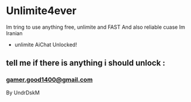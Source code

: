 # Unlimite4ever

Im tring to use anything free, unlimite and FAST And also reliable
cuase Im Iranian 

* unlimite AiChat Unlocked!


## tell me if there is anything i should unlock :
### gamer.good1400@gmail.com
By UndrDskM
